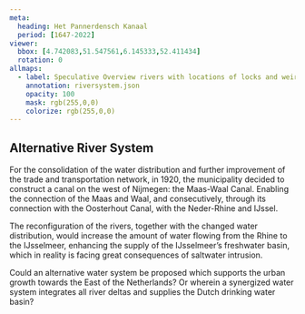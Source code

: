 ```yaml
---
meta:
  heading: Het Pannerdensch Kanaal
  period: [1647-2022]
viewer:
  bbox: [4.742083,51.547561,6.145333,52.411434]
  rotation: 0
allmaps:
  - label: Speculative Overview rivers with locations of locks and weir complexes (2022), 2023. 210 x 148,5 mm. The Berlage. Based on Overview rivers with locations of locks and weir complexes, 2022. 470 x 705 mm. Rijkswaterstaat.
    annotation: riversystem.json
    opacity: 100
    mask: rgb(255,0,0)
    colorize: rgb(255,0,0)
---
```


## Alternative River System

For the consolidation of the water distribution and further improvement of the trade and transportation network, in 1920, the municipality decided to construct a canal on the west of Nijmegen: the Maas-Waal Canal. Enabling the connection of the Maas and Waal, and consecutively, through its connection with the Oosterhout Canal, with the Neder-Rhine and IJssel. 

The reconfiguration of the rivers, together with the changed water distribution, would increase the amount of water flowing from the Rhine to the IJsselmeer, enhancing the supply of the IJsselmeer’s freshwater basin, which in reality is facing great consequences of saltwater intrusion.

Could an alternative water system be proposed which supports the urban growth towards the East of the Netherlands? Or wherein a synergized water system integrates all river deltas and supplies the Dutch drinking water basin? 
